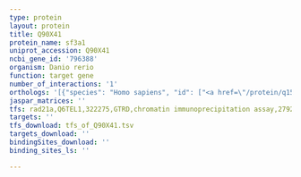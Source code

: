 ```yaml
---
type: protein
layout: protein
title: Q90X41
protein_name: sf3a1
uniprot_accession: Q90X41
ncbi_gene_id: '796388'
organism: Danio rerio
function: target gene
number_of_interactions: '1'
orthologs: '[{"species": "Homo sapiens", "id": ["<a href=\"/protein/q15459\">Q15459</a>"]}, {"species": "Mus musculus", "id": ["<a href=\"/protein/q8k4z5\">Q8K4Z5</a>"]}, {"species": "Rattus norvegicus", "id": ["<a href=\"/protein/d3zqm0\">D3ZQM0</a>"]}, {"species": "Drosophila melanogaster", "id": ["<a href=\"/protein/q9vep9\">Q9VEP9</a>"]}, {"species": "Caenorhabditis elegans", "id": ["<a href=\"/protein/g5ecl3\">G5ECL3</a>"]}]'
jaspar_matrices: ''
tfs: rad21a,Q6TEL1,322275,GTRD,chromatin immunoprecipitation assay,27924024%5Buid%5D,No
targets: ''
tfs_download: tfs_of_Q90X41.tsv
targets_download: ''
bindingSites_download: ''
binding_sites_ls: ''

---
```


